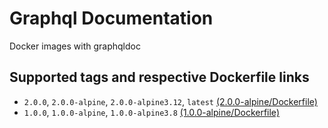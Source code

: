 # Graphql Documentation

Docker images with graphqldoc

## Supported tags and respective Dockerfile links

- `2.0.0`, `2.0.0-alpine`, `2.0.0-alpine3.12`, `latest` [(2.0.0-alpine/Dockerfile)](2.0.0-alpine/Dockerfile)
- `1.0.0`, `1.0.0-alpine`, `1.0.0-alpine3.8` [(1.0.0-alpine/Dockerfile)](1.0.0-alpine/Dockerfile)
